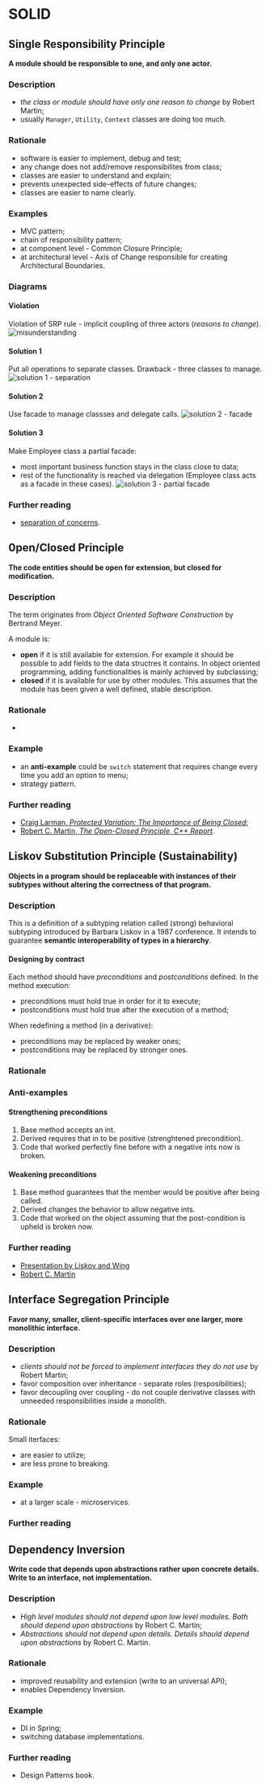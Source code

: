 # SOLID

## Single Responsibility Principle
**A module should be responsible to one, and only one actor.** 

### Description
* *the class or module should have only one reason to change* by Robert Martin;
* usually `Manager`, `Utility`, `Context` classes are doing too much.

### Rationale
* software is easier to implement, debug and test;
* any change does not add/remove responsibilites from class;
* classes are easier to understand and explain;
* prevents unexpected side-effects of future changes;
* classes are easier to name clearly.

### Examples
* MVC pattern;
* chain of responsibility pattern;
* at component level - Common Closure Principle;
* at architectural level - Axis of Change responsible for creating Architectural Boundaries.

### Diagrams
#### Violation
Violation of SRP rule - implicit coupling of three actors (*reasons to change*).
![misunderstanding](srp_1.svg)
#### Solution 1
Put all operations to separate classes. Drawback - three classes to manage.
![solution 1 - separation](srp_2.svg)
#### Solution 2
Use facade to manage classses and delegate calls.
![solution 2 - facade](srp_3.svg)
#### Solution 3
Make Employee class a partial facade:
* most important business function stays in the class close to data;
* rest of the functionality is reached via delegation (Employee class acts as a facade in these cases).
![solution 3 - partial facade](srp_4.svg)



### Further reading
* [separation of concerns](https://en.wikipedia.org/wiki/Separation_of_concerns).

## 0pen/Closed Principle
**The code entities should be open for extension, but closed for modification.** 

### Description
The term originates from *Object Oriented Software Construction* by Bertrand Meyer.

A module is:
* **open** if it is still available for extension. For example it should be possible to add fields to  the data structres it contains. In object oriented programming, adding functionalities is mainly achieved by subclassing;
* **closed** if it is available for use by other modules. This assumes that the module has been given a well defined, stable description.

### Rationale
* 

### Example
* an **anti-example** could be `switch` statement that requires change every time you add an option to menu;
* strategy pattern.

### Further reading
* [Craig Larman, *Protected Variation: The Importance of Being Closed*](http://codecourse.sourceforge.net/materials/The-Importance-of-Being-Closed.pdf);
* [Robert C. Martin, *The Open-Closed Principle, C++ Report*](https://drive.google.com/file/d/0BwhCYaYDn8EgN2M5MTkwM2EtNWFkZC00ZTI3LWFjZTUtNTFhZGZiYmUzODc1/view).

## Liskov Substitution Principle (Sustainability)
**Objects in a program should be replaceable with instances of their subtypes without altering the correctness of that program.**

### Description
This is a definition of a subtyping relation called (strong) behavioral subtyping introduced by Barbara Liskov in a 1987 conference. It intends to guarantee **semantic interoperability of types in a hierarchy**.

#### Designing by contract
Each method should have *preconditions* and *postconditions* defined.
In the method execution:
* preconditions must hold true in order for it to execute;
* postconditions must hold true after the execution of a method;

When redefining a method (in a derivative):
* preconditions may be replaced by weaker ones;
* postconditions may be replaced by stronger ones.

### Rationale

### Anti-examples

#### Strengthening preconditions
1. Base method accepts an int.
2. Derived requires that in to be positive (strenghtened precondition).
3. Code that worked perfectly fine before with a negative ints now is broken.

#### Weakening preconditions
1. Base method guarantees that the member would be positive after being called.
2. Derived changes the behavior to allow negative ints.
3. Code that worked on the object assuming that the post-condition is upheld is broken now.

### Further reading
* [Presentation by Liskov and Wing](http://reports-archive.adm.cs.cmu.edu/anon/1999/CMU-CS-99-156.ps])
* [Robert C. Martin](https://web.archive.org/web/20151128004108/http://www.objectmentor.com/resources/articles/lsp.pdf)

## Interface Segregation Principle
**Favor many, smaller, client-specific interfaces over one larger, more monolithic interface.**

### Description
* *clients should not be forced to implement interfaces they do not use* by Robert Martin;
* favor composition over inheritance - separate roles (resposibilities);
* favor decoupling over coupling - do not couple derivative classes with unneeded responsibilities inside a monolith.

### Rationale
Small iterfaces:
* are easier to utilize;
* are less prone to breaking.

### Example
* at a larger scale - microservices.

### Further reading

## Dependency Inversion
**Write code that depends upon abstractions rather upon concrete details.**
**Write to an interface, not implementation.**

### Description
* *High level modules should not depend upon low level modules. Both should depend upon abstractions* by Robert C. Martin;
* *Abstractions should not depend upon details. Details should depend upon abstractions* by Robert C. Martin.

### Rationale
* improved reusability and extension (write to an universal API);
* enables Dependency Inversion.

### Example
* DI in Spring;
* switching database implementations.

### Further reading
* Design Patterns book.